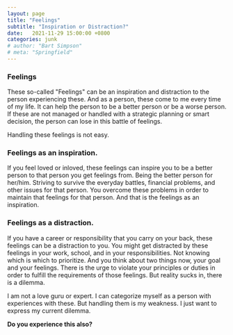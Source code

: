 ```yaml
---
layout: page
title: "Feelings"
subtitle: "Inspiration or Distraction?"
date:   2021-11-29 15:00:00 +0800
categories: junk
# author: "Bart Simpson"
# meta: "Springfield"
---
```


### Feelings
These so-called "Feelings" can be an inspiration and distraction to the person experiencing these.
And as a person, these come to me every time of my life. 
It can help the person to be a better person or be a worse person.
If these are not managed or handled with a strategic planning or smart decision, the person can lose in this battle of feelings.

Handling these feelings is not easy.

### Feelings as an inspiration.
If you feel loved or inloved, these feelings can inspire you to be a better person to that person you get feelings from.
Being the better person for her/him. Striving to survive the everyday battles, financial problems, and other issues for that person.
You overcome these problems in order to maintain that feelings for that person. And that is the feelings as an inspiration.

### Feelings as a distraction.
If you have a career or responsibility that you carry on your back, these feelings can be a distraction to you.
You might get distracted by these feelings in your work, school, and in your responsibilities.
Not knowing which is which to prioritize. And you think about two things now, your goal and your feelings.
There is the urge to violate your principles or duties in order to fulfill the requirements of those feelings.
But reality sucks in, there is a dilemma.


I am not a love guru or expert. I can categorize myself as a person with experiences with these. But handling them is my weakness.
I just want to express my current dilemma.

<strong>Do you experience this also?</strong>